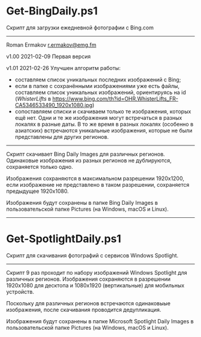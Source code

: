 # Get-BingDaily.ps1
Скрипт для загрузки ежедневной фотографии с Bing.com

---

Roman Ermakov <r.ermakov@emg.fm>

v1.00 2021-02-09 Первая версия

v1.01 2021-02-26 Улучшен алгоритм работы:
* составляем список уникальных последних изображений с Bing;
* если в папке с сохранёнными изображениями уже есть файлы, составляем список уникальных изображений, ориентируясь на id (*WhisterLifts* в https://www.bing.com/th?id=OHR.WhisterLifts_FR-CA5346533490_1920x1080.jpg)
* сопоставляем списки и скачиваем только те изображения, которых ещё нет.
Одни и те же изображения могут встречаться в разных локалях в разные даты. В то же время в разных локалях (особенно в азиатских) встречаются уникальные изображения, которые не были представлены для других регионов.

---

Скрипт скачивает Bing Daily Images для различных регионов.
Одинаковые изображения из разных регионов не дублируются, сохраняется только одно.

Изображения сохраняются в максимальном разрешении 1920x1200, если изображение не представлено в таком разрешении, сохраняется предыдущее 1920x1080.

Изображения будут сохранены в папке Bing Daily Images в пользовательской папке Pictures (на Windows, macOS и Linux).

---

# Get-SpotlightDaily.ps1
Скрипт для скачивания фотографий с сервисов Windows Spotlight.

---

Скрипт 9 раз проходит по набору изображений Windows Spotlight для различных регионов.
Изображения сохраняются в разрешении 1920x1080 для десктопа и 1080x1920 (вертикальные) для мобильных устройств.

Поскольку для различных регионов встречаются одинаковыые изображения, после скачивания проводится дедупликация.

Изображения будут сохранены в папке Microsoft Spotlight Daily Images в пользовательской папке Pictures (на Windows, macOS и Linux).